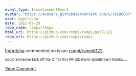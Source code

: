 ```yaml
---
event_type: IssueCommentEvent
avatar: "https://avatars.githubusercontent.com/u/7818666?"
user: hppritcha
date: 2022-07-29
repo_name: rsmpi/rsmpi
html_url: https://github.com/rsmpi/rsmpi/pull/122
repo_url: https://github.com/rsmpi/rsmpi
---
```


<a href='https://github.com/hppritcha' target='_blank'>hppritcha</a> commented on issue <a href='https://github.com/rsmpi/rsmpi/pull/122' target='_blank'>rsmpi/rsmpi#122</a>.

<small>could someone kick off the CI for this PR @bsteinb @jedbrown  thanks....</small>

<a href='https://github.com/rsmpi/rsmpi/pull/122' target='_blank'>View Comment</a>